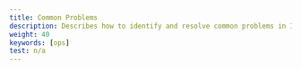 ```yaml
---
title: Common Problems
description: Describes how to identify and resolve common problems in Istio.
weight: 40
keywords: [ops]
test: n/a
---
```

